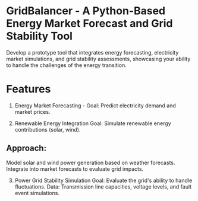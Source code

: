 # GridBalancer - A Python-Based Energy Market Forecast and Grid Stability Tool

Develop a prototype tool that integrates energy forecasting, electricity market simulations, and grid stability assessments, showcasing your ability to handle the challenges of the energy transition.

# Features 
1. Energy Market Forecasting - Goal: Predict electricity demand and market prices.

2. Renewable Energy Integration
Goal: Simulate renewable energy contributions (solar, wind).

## Approach:
Model solar and wind power generation based on weather forecasts.
Integrate into market forecasts to evaluate grid impacts.

3. Power Grid Stability Simulation
Goal: Evaluate the grid's ability to handle fluctuations.
Data:
Transmission line capacities, voltage levels, and fault event simulations.